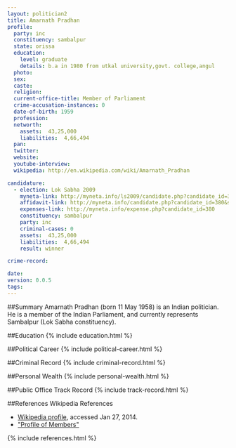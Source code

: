 ```yaml
---
layout: politician2
title: Amarnath Pradhan
profile: 
  party: inc
  constituency: sambalpur
  state: orissa
  education: 
    level: graduate
    details: b.a in 1980 from utkal university,govt. college,angul
  photo: 
  sex: 
  caste: 
  religion: 
  current-office-title: Member of Parliament
  crime-accusation-instances: 0
  date-of-birth: 1959
  profession: 
  networth: 
    assets:  43,25,000
    liabilities:  4,66,494
  pan: 
  twitter: 
  website: 
  youtube-interview: 
  wikipedia: http://en.wikipedia.com/wiki/Amarnath_Pradhan

candidature: 
  - election: Lok Sabha 2009
    myneta-link: http://myneta.info/ls2009/candidate.php?candidate_id=380
    affidavit-link: http://myneta.info/candidate.php?candidate_id=380&scan=original
    expenses-link: http://myneta.info/expense.php?candidate_id=380
    constituency: sambalpur 
    party: inc
    criminal-cases: 0
    assets:  43,25,000
    liabilities:  4,66,494
    result: winner 

crime-record: 

date: 
version: 0.0.5
tags: 
---
```

##Summary
Amarnath Pradhan (born 11 May 1958) is an Indian politician. He is a member of the Indian Parliament, and currently represents Sambalpur (Lok Sabha constituency).




##Education
{% include education.html %}


##Political Career
{% include political-career.html %}


##Criminal Record
{% include criminal-record.html %}


##Personal Wealth
{% include personal-wealth.html %}


##Public Office Track Record
{% include track-record.html %}


##References
Wikipedia References
- [Wikipedia profile]({{page.profile.wikipedia}}), accessed Jan 27, 2014.
- ["Profile of Members"][wiki1]

[wiki1]: http://164.100.47.132/LssNew/Members/Biography.aspx?mpsno=4417


{% include references.html %}